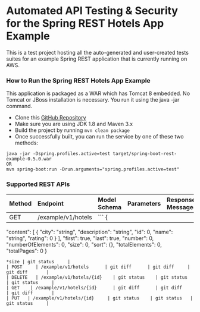 <figure>
<img src="https://fxlabs.io/wp-content/uploads/2018/02/FX-Logo-100x100.png" alt="" />
</figure>



# Automated API Testing & Security for the Spring REST Hotels App Example

This is a test project hosting all the auto-generated and user-created tests suites for an example Spring REST application that is currently running on AWS.

### How to Run the Spring REST Hotels App Example

This application is packaged as a WAR which has Tomcat 8 embedded. No Tomcat or JBoss installation is necessary. You run it using the java -jar command.

* Clone this [GitHub Repository](https://github.com/khoubyari/spring-boot-rest-example)
* Make sure you are using JDK 1.8 and Maven 3.x
* Build the project by running ```mvn clean package```
* Once successfully built, you can run the service by one of these two methods:

```
java -jar -Dspring.profiles.active=test target/spring-boot-rest-example-0.5.0.war
OR
mvn spring-boot:run -Drun.arguments="spring.profiles.active=test"
```

### Supported REST APIs

| Method | Endpoint | Model Schema | Parameters | Response Messages | 
| :---         | :---           | :---          | :---         | :---           | 
| GET   | /example/v1/hotels    | ``` {
  "content": [
    {
      "city": "string",
      "description": "string",
      "id": 0,
      "name": "string",
      "rating": 0
    }
  ],
  "first": true,
  "last": true,
  "number": 0,
  "numberOfElements": 0,
  "size": 0,
  "sort": {},
  "totalElements": 0,
  "totalPages": 0
}

 ```    | * page
 *size | git status     | 
| POST     | /example/v1/hotels      | git diff      | git diff     | git diff       | 
| DELETE   | /example/v1/hotels/{id}    | git status    | git status   | git status     | 
| GET    | /example/v1/hotels/{id}      | git diff      | git diff     | git diff       | 
| PUT   | /example/v1/hotels/{id}     | git status    | git status   | git status     | 
